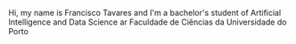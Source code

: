 Hi, my name is Francisco Tavares and I'm a bachelor's student of Artificial Intelligence and Data Science ar Faculdade de Ciências da Universidade do Porto
